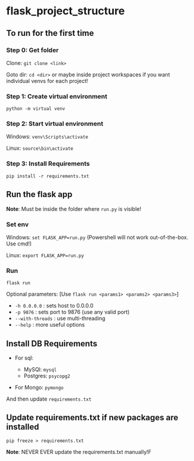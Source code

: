 # flask_project_structure

## To run for the first time

### Step 0: Get folder

Clone: `git clone <link>`

Goto dir: `cd <dir>` or maybe inside project workspaces if you want individual venvs for each project!

### Step 1: Create virtual environment

`python -m virtual venv`

### Step 2: Start virtual environment

Windows: `venv\Scripts\activate`

Linux: `source\bin\activate`

### Step 3: Install Requirements

`pip install -r requirements.txt`

## Run the flask app

**Note**: Must be inside the folder where `run.py` is visible!

### Set env

Windows: `set FLASK_APP=run.py` (Powershell will not work out-of-the-box. Use cmd!)

Linux: `export FLASK_APP=run.py`

### Run

`flask run`

Optional parameters: [Use `flask run <params1> <params2> <params3>`]

- `-h 0.0.0.0` : sets host to 0.0.0.0
- `-p 9876` : sets port to 9876 (use any valid port)
- `--with-threads` : use multi-threading
- `--help` : more useful options

## Install DB Requirements

- For sql:

  - MySQl: `mysql`
  - Postgres: `psycopg2`

- For Mongo: `pymongo`

And then update `requirements.txt`

## Update requirements.txt if new packages are installed

`pip freeze > requirements.txt`

**Note**: NEVER EVER update the requirements.txt manually!F
